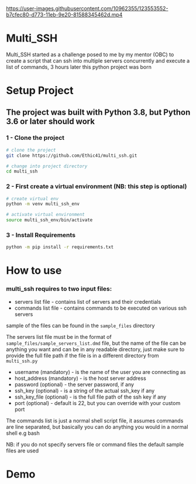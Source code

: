 

https://user-images.githubusercontent.com/10962355/123553552-b7cfec80-d773-11eb-9e20-81588345462d.mp4

# Multi_SSH

Multi_SSH started as a challenge posed to me by my mentor (OBC) to create a script that can ssh into multiple servers concurrently and execute a list of commands, 3 hours later this python project was born

# Setup Project
## The project was built with Python 3.8, but Python 3.6 or later should work
### 1 - Clone the project
```bash
# clone the project
git clone https://github.com/Ethic41/multi_ssh.git

# change into project directory
cd multi_ssh
```
### 2 - First create a virtual environment (NB: this step is optional)
```bash
# create virtual env
python -m venv multi_ssh_env

# activate virtual environment
source multi_ssh_env/bin/activate
```
### 3 - Install Requirements
```bash
python -m pip install -r requirements.txt
```
# How to use
### multi_ssh requires to two input files:
* servers list file - contains list of servers and their credentials
* commands list file - contains commands to be executed on various ssh servers

sample of the files can be found in the ```sample_files``` directory

The servers list file must be in the format of ```sample_files/sample_servers_list.dmd``` file, but the name of the file can be anything you want and can be in any readable directory, just make sure to provide the full file path if the file is in a different directory from ```multi_ssh.py```

* username (mandatory) - is the name of the user you are connecting as
* host_address (mandatory) - is the host server address
* password (optional) - the server password, if any
* ssh_key (optional) - is a string of the actual ssh_key if any
* ssh_key_file (optional) - is the full file path of the ssh key if any
* port (optional) - default is 22, but you can override with your custom port

The commands list is just a normal shell script file, it assumes commands are line separated, but basically you can do anything you would in a normal shell e.g bash

NB: if you do not specify servers file or command files the default sample files are used

# Demo
